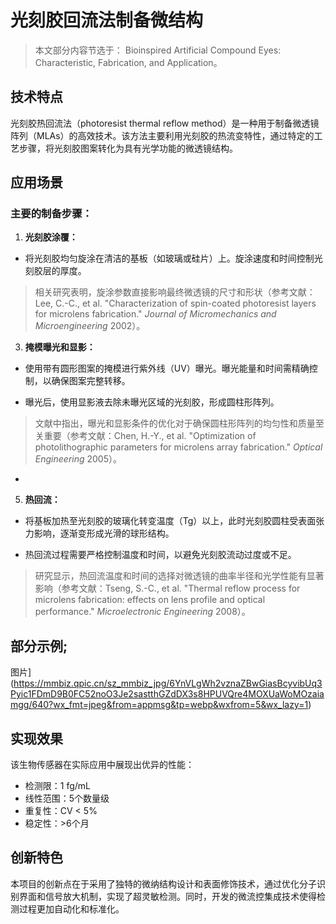# 光刻胶回流法制备微结构

> 本文部分内容节选于： Bioinspired Artificial Compound Eyes: Characteristic,
> Fabrication, and Application。

## 技术特点

光刻胶热回流法（photoresist thermal reflow method）是一种用于制备微透镜阵列（MLAs）的高效技术。该方法主要利用光刻胶的热流变特性，通过特定的工艺步骤，将光刻胶图案转化为具有光学功能的微透镜结构。

## 应用场景

### **主要的制备步骤：**

1.  **光刻胶涂覆：**
    

-   将光刻胶均匀旋涂在清洁的基板（如玻璃或硅片）上。旋涂速度和时间控制光刻胶层的厚度。
  

> 相关研究表明，旋涂参数直接影响最终微透镜的尺寸和形状（参考文献：Lee, C.-C., et al. "Characterization of spin-coated photoresist layers for microlens
> fabrication." _Journal of Micromechanics and Microengineering_ 2002）。

    


3.  **掩模曝光和显影：**
    

-   使用带有圆形图案的掩模进行紫外线（UV）曝光。曝光能量和时间需精确控制，以确保图案完整转移。
    
-   曝光后，使用显影液去除未曝光区域的光刻胶，形成圆柱形阵列。
    

> 文献中指出，曝光和显影条件的优化对于确保圆柱形阵列的均匀性和质量至关重要（参考文献：Chen, H.-Y., et al.
> "Optimization of photolithographic parameters for microlens array
> fabrication." _Optical Engineering_ 2005）。

    
-     
    

5.  **热回流：**
    

-   将基板加热至光刻胶的玻璃化转变温度（Tg）以上，此时光刻胶圆柱受表面张力影响，逐渐变形成光滑的球形结构。
    
-   热回流过程需要严格控制温度和时间，以避免光刻胶流动过度或不足。
    

> 研究显示，热回流温度和时间的选择对微透镜的曲率半径和光学性能有显著影响（参考文献：Tseng, S.-C., et al. "Thermal
> reflow process for microlens fabrication: effects on lens profile and
> optical performance." _Microelectronic Engineering_ 2008）。

## 部分示例;
图片](https://mmbiz.qpic.cn/sz_mmbiz_jpg/6YnVLgWh2vznaZBwGiasBcyvibUq3Pyic1FDmD9B0FC52noO3Je2sastthGZdDX3s8HPUVQre4MOXUaWoMOzaiamgg/640?wx_fmt=jpeg&from=appmsg&tp=webp&wxfrom=5&wx_lazy=1)

## 实现效果

该生物传感器在实际应用中展现出优异的性能：

- 检测限：1 fg/mL
- 线性范围：5个数量级
- 重复性：CV < 5%
- 稳定性：>6个月

## 创新特色

本项目的创新点在于采用了独特的微纳结构设计和表面修饰技术，通过优化分子识别界面和信号放大机制，实现了超灵敏检测。同时，开发的微流控集成技术使得检测过程更加自动化和标准化。 
<!--stackedit_data:
eyJoaXN0b3J5IjpbNDMxMDgxMjY2LC0xNTY1OTAzMjI4XX0=
-->